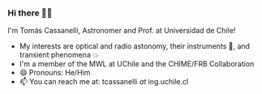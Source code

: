 ### Hi there 👋🏼

I'm Tomás Cassanelli, Astronomer and Prof. at Universidad de Chile!

- My interests are optical and radio astonomy, their instruments 🔭, and transient phenomena 💥
- I'm a member of the MWL at UChile and the CHIME/FRB Collaboration
- 😄 Pronouns: He/Him
- 📫 You can reach me at: tcassanelli _at_ ing.uchile.cl

<!--
**tcassanelli/tcassanelli** is a ✨ _special_ ✨ repository because its `README.md` (this file) appears on your GitHub profile.

Here are some ideas to get you started:

- 🔭 I’m currently working on ...
- 🌱 I’m currently learning ...
- 👯 I’m looking to collaborate on ...
- 🤔 I’m looking for help with ...
- 💬 Ask me about ...
- 📫 How to reach me: ...
- 😄 Pronouns: ...
- ⚡ Fun fact: ...
-->
